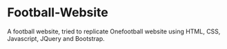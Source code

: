 # Football-Website
A football website, tried to replicate Onefootball website using HTML, CSS, Javascript, JQuery and Bootstrap.
